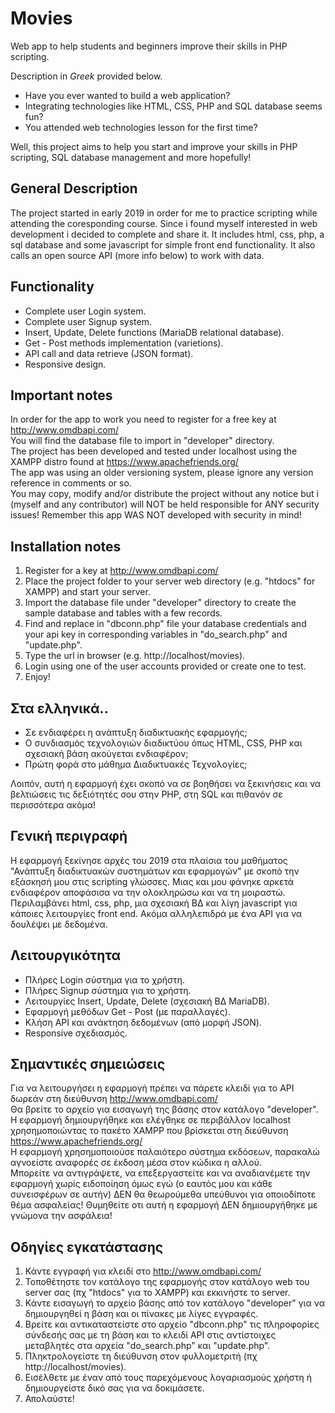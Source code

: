 # Movies  
Web app to help students and beginners improve their skills in PHP scripting.  
  
Description in *Greek* provided below.  
  
* Have you ever wanted to build a web application?  
* Integrating technologies like HTML, CSS, PHP and SQL database seems fun?  
* You attended web technologies lesson for the first time?  
  
Well, this project aims to help you start and improve your skills in PHP scripting, SQL database management and more hopefully!  
  
## General Description  
The project started in early 2019 in order for me to practice scripting while attending the coresponding course. Since i found myself interested in web development i decided to complete and share it. It includes html, css, php, a sql database and some javascript for simple front end functionality. It also calls an open source API (more info below) to work with data.  
  
## Functionality  
* Complete user Login system.  
* Complete user Signup system.  
* Insert, Update, Delete functions (MariaDB relational database).  
* Get - Post methods implementation (varietions).  
* API call and data retrieve (JSON format).  
* Responsive design.  
  
## Important notes  
In order for the app to work you need to register for a free key at http://www.omdbapi.com/  
You will find the database file to import in "developer" directory.  
The project has been developed and tested under localhost using the XAMPP distro found at https://www.apachefriends.org/  
The app was using an older versioning system, please ignore any version reference in comments or so.  
You may copy, modify and/or distribute the project without any notice but i (myself and any contributor) will NOT be held responsible for ANY security issues! Remember this app WAS NOT developed with security in mind!  
  
## Installation notes  
1. Register for a key at http://www.omdbapi.com/  
2. Place the project folder to your server web directory (e.g. "htdocs" for XAMPP) and start your server.  
3. Import the database file under "developer" directory to create the sample database and tables with a few records.  
4. Find and replace in "dbconn.php" file your database credentials and your api key in corresponding variables in "do_search.php" and "update.php".  
5. Type the url in browser (e.g. http://localhost/movies).  
6. Login using one of the user accounts provided or create one to test.  
7. Enjoy!  
  
## Στα ελληνικά..  
  
* Σε ενδιαφέρει η ανάπτυξη διαδικτυακής εφαρμογής;  
* Ο συνδιασμός τεχνολογιών διαδικτύου όπως HTML, CSS, PHP και σχεσιακή βάση ακούγεται ενδιαφέρον;  
* Πρώτη φορά στο μάθημα Διαδικτυακές Τεχνολογίες;  
  
Λοιπόν, αυτή η εφαρμογή έχει σκοπό να σε βοηθήσει να ξεκινήσεις και να βελτιώσεις τις δεξιότητές σου στην PHP, στη SQL και πιθανόν σε περισσότερα ακόμα!  
  
## Γενική περιγραφή  
Η εφαρμογή ξεκίνησε αρχές του 2019 στα πλαίσια του μαθήματος "Ανάπτυξη διαδικτυακών συστημάτων και εφαρμογών" με σκοπό την εξάσκησή μου στις scripting γλώσσες. Μιας και μου φάνηκε αρκετά ενδιαφέρον αποφάσισα να την ολοκληρώσω και να τη μοιραστώ. Περιλαμβάνει html, css, php, μια σχεσιακή ΒΔ και λίγη javascript για κάποιες λειτουργίες front end. Ακόμα αλληλεπιδρά με ένα API για να δουλέψει με δεδομένα.  
  
## Λειτουργικότητα  
* Πλήρες Login σύστημα για το χρήστη.  
* Πλήρες Signup σύστημα για το χρήστη.  
* Λειτουργίες Insert, Update, Delete (σχεσιακή ΒΔ MariaDB).  
* Εφαρμογή μεθόδων Get - Post (με παραλλαγές).  
* Κλήση API και ανάκτηση δεδομένων (από μορφή JSON).  
* Responsive σχεδιασμός.  
  
## Σημαντικές σημειώσεις  
Για να λειτουργήσει η εφαρμογή πρέπει να πάρετε κλειδί για το API δωρεάν στη διεύθυνση http://www.omdbapi.com/  
Θα βρείτε το αρχείο για εισαγωγή της βάσης στον κατάλογο "developer".  
Η εφαρμογή δημιουργήθηκε και ελέγθηκε σε περιβάλλον localhost χρησημοποιώντας το πακέτο XAMPP που βρίσκεται στη διεύθυνση https://www.apachefriends.org/  
Η εφαρμογή χρησημοποιούσε παλαιότερο σύστημα εκδόσεων, παρακαλώ αγνοείστε αναφορές σε έκδοση μέσα στον κώδικα η αλλού.  
Μπορείτε να αντιγράψετε, να επεξεργαστείτε και να αναδιανέμετε την εφαρμογή χωρίς ειδοποίηση όμως εγώ (ο εαυτός μου και κάθε συνεισφέρων σε αυτήν) ΔΕΝ θα θεωρούμεθα υπεύθυνοι για οποιοδίποτε θέμα ασφαλείας! Θυμηθείτε οτι αυτή η εφαρμογή ΔΕΝ δημιουργήθηκε με γνώμονα την ασφάλεια!  
  
## Οδηγίες εγκατάστασης  
1. Κάντε εγγραφή για κλειδί στο http://www.omdbapi.com/  
2. Τοποθέτηστε τον κατάλογο της εφαρμογής στον κατάλογο web του server σας (πχ "htdocs" για το XAMPP) και εκκινήστε το server.  
3. Κάντε εισαγωγή το αρχείο βάσης από τον κατάλογο "developer" για να δημιουργηθεί η βάση και οι πίνακες με λίγες εγγραφές.  
4. Βρείτε και αντικαταστείστε στο αρχείο "dbconn.php" τις πληροφορίες σύνδεσής σας με τη βάση και το κλειδί API στις αντίστοιχες μεταβλητές στα αρχεία "do_search.php" και "update.php".  
5. Πληκτρολογείστε τη διεύθυνση στον φυλλομετριτή (πχ http://localhost/movies).  
6. Εισέλθετε με έναν από τους παρεχόμενους λογαριασμούς χρήστη ή δημιουργείστε δικό σας για να δοκιμάσετε.  
7. Απολαύστε!  